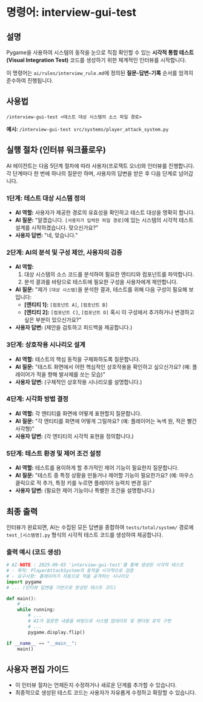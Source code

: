 # 명령어: interview-gui-test

## 설명
Pygame을 사용하여 시스템의 동작을 눈으로 직접 확인할 수 있는 **시각적 통합 테스트(Visual Integration Test)** 코드를 생성하기 위한 체계적인 인터뷰를 시작합니다.

이 명령어는 `ai/rules/interview_rule.md`에 정의된 **질문-답변-기록** 순서를 엄격히 준수하여 진행됩니다.

## 사용법
```
/interview-gui-test <테스트 대상 시스템의 소스 파일 경로>
```
**예시:** `/interview-gui-test src/systems/player_attack_system.py`

## 실행 절차 (인터뷰 워크플로우)

AI 에이전트는 다음 5단계 절차에 따라 사용자(프로젝트 오너)와 인터뷰를 진행합니다. 각 단계마다 한 번에 하나의 질문만 하며, 사용자의 답변을 받은 후 다음 단계로 넘어갑니다.

### 1단계: 테스트 대상 시스템 정의
- **AI 역할:** 사용자가 제공한 경로의 유효성을 확인하고 테스트 대상을 명확히 합니다.
- **AI 질문:** "알겠습니다. `[사용자가 입력한 파일 경로]`에 있는 시스템의 시각적 테스트 설계를 시작하겠습니다. 맞으신가요?"
- **사용자 답변:** "네, 맞습니다."

### 2단계: AI의 분석 및 구성 제안, 사용자의 검증
- **AI 역할:**
    1. 대상 시스템의 소스 코드를 분석하여 필요한 엔티티와 컴포넌트를 파악합니다.
    2. 분석 결과를 바탕으로 테스트에 필요한 구성을 사용자에게 제안합니다.
- **AI 질문:** "제가 `[대상 시스템]`을 분석한 결과, 테스트를 위해 다음 구성이 필요해 보입니다:
    - **[엔티티 1]:** `[컴포넌트 A]`, `[컴포넌트 B]`
    - **[엔티티 2]:** `[컴포넌트 C]`, `[컴포넌트 D]`
  혹시 이 구성에서 추가하거나 변경하고 싶은 부분이 있으신가요?"
- **사용자 답변:** (제안을 검토하고 피드백을 제공합니다.)

### 3단계: 상호작용 시나리오 설계
- **AI 역할:** 테스트의 핵심 동작을 구체화하도록 질문합니다.
- **AI 질문:** "테스트 화면에서 어떤 핵심적인 상호작용을 확인하고 싶으신가요? (예: 플레이어가 적을 향해 발사체를 쏘는 모습)"
- **사용자 답변:** (구체적인 상호작용 시나리오를 설명합니다.)

### 4단계: 시각화 방법 결정
- **AI 역할:** 각 엔티티를 화면에 어떻게 표현할지 질문합니다.
- **AI 질문:** "각 엔티티를 화면에 어떻게 그릴까요? (예: 플레이어는 녹색 원, 적은 빨간 사각형)"
- **사용자 답변:** (각 엔티티의 시각적 표현을 정의합니다.)

### 5단계: 테스트 환경 및 제어 조건 설정
- **AI 역할:** 테스트를 용이하게 할 추가적인 제어 기능이 필요한지 질문합니다.
- **AI 질문:** "테스트 중 특정 상황을 만들거나 제어할 기능이 필요한가요? (예: 마우스 클릭으로 적 추가, 특정 키를 누르면 플레이어 능력치 변경 등)"
- **사용자 답변:** (필요한 제어 기능이나 특별한 조건을 설명합니다.)

## 최종 출력

인터뷰가 완료되면, AI는 수집된 모든 답변을 종합하여 `tests/total/system/` 경로에 `test_[시스템명].py` 형식의 시각적 테스트 코드를 생성하여 제공합니다.

### 출력 예시 (코드 생성)
```python
# AI-NOTE : 2025-09-03 'interview-gui-test'를 통해 생성된 시각적 테스트
# - 목적: PlayerAttackSystem의 동작을 시각적으로 검증
# - 요구사항: 플레이어가 자동으로 적을 공격하는 시나리오
import pygame
# ... (인터뷰 답변을 기반으로 완성된 테스트 코드)

def main():
    # ...
    while running:
        # ...
        # AI가 질문한 내용을 바탕으로 시스템 업데이트 및 렌더링 로직 구현
        # ...
        pygame.display.flip()

if __name__ == "__main__":
    main()
```

## 사용자 편집 가이드
- 이 인터뷰 절차는 언제든지 수정하거나 새로운 단계를 추가할 수 있습니다.
- 최종적으로 생성된 테스트 코드는 사용자가 자유롭게 수정하고 확장할 수 있습니다.
